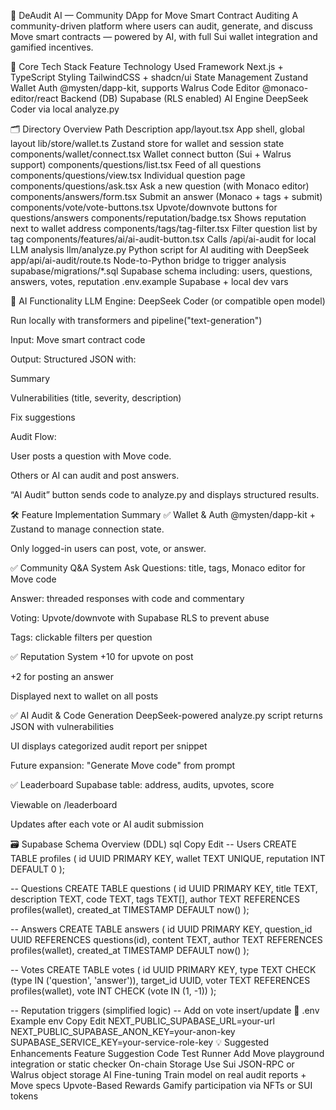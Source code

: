 📄 DeAudit AI — Community DApp for Move Smart Contract Auditing
A community-driven platform where users can audit, generate, and discuss Move smart contracts — powered by AI, with full Sui wallet integration and gamified incentives.

🧩 Core Tech Stack
Feature	Technology Used
Framework	Next.js + TypeScript
Styling	TailwindCSS + shadcn/ui
State Management	Zustand
Wallet Auth	@mysten/dapp-kit, supports Walrus
Code Editor	@monaco-editor/react
Backend (DB)	Supabase (RLS enabled)
AI Engine	DeepSeek Coder via local analyze.py

🗂️ Directory Overview
Path	Description
app/layout.tsx	App shell, global layout
lib/store/wallet.ts	Zustand store for wallet and session state
components/wallet/connect.tsx	Wallet connect button (Sui + Walrus support)
components/questions/list.tsx	Feed of all questions
components/questions/view.tsx	Individual question page
components/questions/ask.tsx	Ask a new question (with Monaco editor)
components/answers/form.tsx	Submit an answer (Monaco + tags + submit)
components/vote/vote-buttons.tsx	Upvote/downvote buttons for questions/answers
components/reputation/badge.tsx	Shows reputation next to wallet address
components/tags/tag-filter.tsx	Filter question list by tag
components/features/ai/ai-audit-button.tsx	Calls /api/ai-audit for local LLM analysis
llm/analyze.py	Python script for AI auditing with DeepSeek
app/api/ai-audit/route.ts	Node-to-Python bridge to trigger analysis
supabase/migrations/*.sql	Supabase schema including: users, questions, answers, votes, reputation
.env.example	Supabase + local dev vars

🧠 AI Functionality
LLM Engine: DeepSeek Coder (or compatible open model)

Run locally with transformers and pipeline("text-generation")

Input: Move smart contract code

Output: Structured JSON with:

Summary

Vulnerabilities (title, severity, description)

Fix suggestions

Audit Flow:

User posts a question with Move code.

Others or AI can audit and post answers.

“AI Audit” button sends code to analyze.py and displays structured results.

🛠️ Feature Implementation Summary
✅ Wallet & Auth
@mysten/dapp-kit + Zustand to manage connection state.

Only logged-in users can post, vote, or answer.

✅ Community Q&A System
Ask Questions: title, tags, Monaco editor for Move code

Answer: threaded responses with code and commentary

Voting: Upvote/downvote with Supabase RLS to prevent abuse

Tags: clickable filters per question

✅ Reputation System
+10 for upvote on post

+2 for posting an answer

Displayed next to wallet on all posts

✅ AI Audit & Code Generation
DeepSeek-powered analyze.py script returns JSON with vulnerabilities

UI displays categorized audit report per snippet

Future expansion: "Generate Move code" from prompt

✅ Leaderboard
Supabase table: address, audits, upvotes, score

Viewable on /leaderboard

Updates after each vote or AI audit submission

🗃️ Supabase Schema Overview (DDL)
sql
Copy
Edit
-- Users
CREATE TABLE profiles (
  id UUID PRIMARY KEY,
  wallet TEXT UNIQUE,
  reputation INT DEFAULT 0
);

-- Questions
CREATE TABLE questions (
  id UUID PRIMARY KEY,
  title TEXT,
  description TEXT,
  code TEXT,
  tags TEXT[],
  author TEXT REFERENCES profiles(wallet),
  created_at TIMESTAMP DEFAULT now()
);

-- Answers
CREATE TABLE answers (
  id UUID PRIMARY KEY,
  question_id UUID REFERENCES questions(id),
  content TEXT,
  author TEXT REFERENCES profiles(wallet),
  created_at TIMESTAMP DEFAULT now()
);

-- Votes
CREATE TABLE votes (
  id UUID PRIMARY KEY,
  type TEXT CHECK (type IN ('question', 'answer')),
  target_id UUID,
  voter TEXT REFERENCES profiles(wallet),
  vote INT CHECK (vote IN (1, -1))
);

-- Reputation triggers (simplified logic)
-- Add on vote insert/update
🔧 .env Example
env
Copy
Edit
NEXT_PUBLIC_SUPABASE_URL=your-url
NEXT_PUBLIC_SUPABASE_ANON_KEY=your-anon-key
SUPABASE_SERVICE_KEY=your-service-role-key
💡 Suggested Enhancements
Feature	Suggestion
Code Test Runner	Add Move playground integration or static checker
On-chain Storage	Use Sui JSON-RPC or Walrus object storage
AI Fine-tuning	Train model on real audit reports + Move specs
Upvote-Based Rewards	Gamify participation via NFTs or SUI tokens
